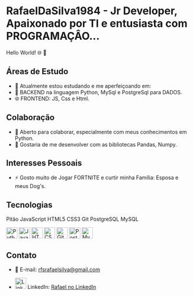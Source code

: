 # RafaelDaSilva1984 - Jr Developer,  Apaixonado por TI e entusiasta com PROGRAMAÇÂO...

Hello World! 🌐 👋 

## Áreas de Estudo
- 🔭 Atualmente estou estudando e me aperfeiçoando em: 
- 🌱 BACKEND na linguagem Python, MySql e PostgreSql para DADOS.
- 🌐 FRONTEND: JS, Css e Html.

## Colaboração
- 👯 Aberto para colaborar, especialmente com meus conhecimentos em Python.
- 🤔 Gostaria de me desenvolver com as bibliotecas Pandas, Numpy.

## Interesses Pessoais
- ⚡ Gosto muito de Jogar FORTNITE e curtir minha Família: Esposa e meus Dog's.

## Tecnologias
Pitão JavaScript HTML5 CSS3 Git PostgreSQL MySQL
<p align="left">
  <img src="https://cdn.jsdelivr.net/npm/devicon@2.10.0/icons/python/python-original.svg" alt="Python" width="30" height="30"/>
  <img src="https://cdn.jsdelivr.net/npm/devicon@2.10.0/icons/javascript/javascript-original.svg" alt="JavaScript" width="30" height="30"/>
  <img src="https://cdn.jsdelivr.net/npm/devicon@2.10.0/icons/html5/html5-original.svg" alt="HTML5" width="30" height="30">
  <img src="https://cdn.jsdelivr.net/npm/devicon@2.10.0/icons/css3/css3-original.svg" alt="CSS3" width="30" height="30">
  <img src="https://cdn.jsdelivr.net/npm/devicon@2.10.0/icons/git/git-original.svg" alt="Git" width="30" height="30">
  <img src="https://cdn.jsdelivr.net/npm/devicon@2.10.0/icons/postgresql/postgresql-original.svg" alt="PostgreSQL" width="30" height="30">
  <img src="https://cdn.jsdelivr.net/npm/devicon@2.10.0/icons/mysql/mysql-original.svg" alt="MySQL" width="30" height="30">
</p>

## Contato

- 📧 E-mail: [rfsrafaelsilva@gmail.com](https://mail.google.com/mail/u/0/#inbox)

- <img src="https://cdn1.iconfinder.com/data/icons/logotypes/32/circle-linkedin-512.png" alt="LinkedIn" width="30" height="30"/> LinkedIn: [Rafael no LinkedIn](https://www.linkedin.com/in/rafael-d-62a7a81a6/) <br>
  

  


          





          
          
